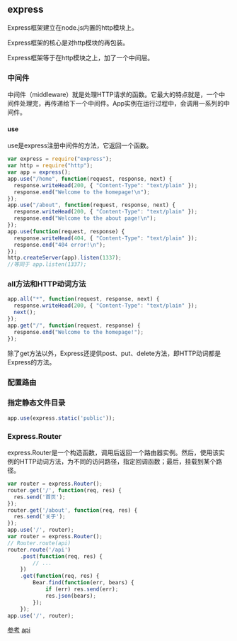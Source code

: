 ## express
Express框架建立在node.js内置的http模块上。

Express框架的核心是对http模块的再包装。

Express框架等于在http模块之上，加了一个中间层。

### 中间件
中间件（middleware）就是处理HTTP请求的函数。它最大的特点就是，一个中间件处理完，再传递给下一个中间件。App实例在运行过程中，会调用一系列的中间件。

#### use
use是express注册中间件的方法，它返回一个函数。
```js
var express = require("express");
var http = require("http");
var app = express();
app.use("/home", function(request, response, next) {
  response.writeHead(200, { "Content-Type": "text/plain" });
  response.end("Welcome to the homepage!\n");
});
app.use("/about", function(request, response, next) {
  response.writeHead(200, { "Content-Type": "text/plain" });
  response.end("Welcome to the about page!\n");
});
app.use(function(request, response) {
  response.writeHead(404, { "Content-Type": "text/plain" });
  response.end("404 error!\n");
});
http.createServer(app).listen(1337);
//等同于 app.listen(1337);
```

### all方法和HTTP动词方法

```js
app.all("*", function(request, response, next) {
  response.writeHead(200, { "Content-Type": "text/plain" });
  next();
});
app.get("/", function(request, response) {
  response.end("Welcome to the homepage!");
});
```
除了get方法以外，Express还提供post、put、delete方法，即HTTP动词都是Express的方法。

### 配置路由


### 指定静态文件目录
```js
app.use(express.static('public'));
```

### Express.Router
express.Router是一个构造函数，调用后返回一个路由器实例。然后，使用该实例的HTTP动词方法，为不同的访问路径，指定回调函数；最后，挂载到某个路径。
```js
var router = express.Router();
router.get('/', function(req, res) {
  res.send('首页');
});
router.get('/about', function(req, res) {
  res.send('关于');
});
app.use('/', router);
var router = express.Router();
// Router.route(api)
router.route('/api')
	.post(function(req, res) {
		// ...
	})
	.get(function(req, res) {
		Bear.find(function(err, bears) {
			if (err) res.send(err);
			res.json(bears);
		});
	});
app.use('/', router);
```
[参考](http://javascript.ruanyifeng.com/nodejs/express.html)
[api](https://expressjs.com/zh-cn/guide/routing.html)
